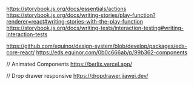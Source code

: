 https://storybook.js.org/docs/essentials/actions
https://storybook.js.org/docs/writing-stories/play-function?renderer=react#writing-stories-with-the-play-function
https://storybook.js.org/docs/writing-tests/interaction-testing#writing-interaction-tests


https://github.com/equinor/design-system/blob/develop/packages/eds-core-react/
https://eds.equinor.com/0b0c666ab/p/99b362-components

// Animated Components
https://berlix.vercel.app/

// Drop drawer responsive 
https://dropdrawer.jiawei.dev/
